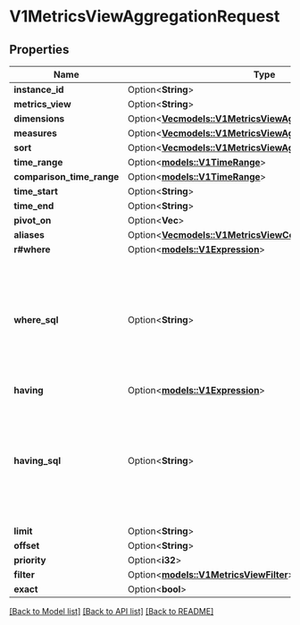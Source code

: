 # V1MetricsViewAggregationRequest

## Properties

Name | Type | Description | Notes
------------ | ------------- | ------------- | -------------
**instance_id** | Option<**String**> |  | [optional]
**metrics_view** | Option<**String**> |  | [optional]
**dimensions** | Option<[**Vec<models::V1MetricsViewAggregationDimension>**](v1MetricsViewAggregationDimension.md)> |  | [optional]
**measures** | Option<[**Vec<models::V1MetricsViewAggregationMeasure>**](v1MetricsViewAggregationMeasure.md)> |  | [optional]
**sort** | Option<[**Vec<models::V1MetricsViewAggregationSort>**](v1MetricsViewAggregationSort.md)> |  | [optional]
**time_range** | Option<[**models::V1TimeRange**](v1TimeRange.md)> |  | [optional]
**comparison_time_range** | Option<[**models::V1TimeRange**](v1TimeRange.md)> |  | [optional]
**time_start** | Option<**String**> |  | [optional]
**time_end** | Option<**String**> |  | [optional]
**pivot_on** | Option<**Vec<String>**> |  | [optional]
**aliases** | Option<[**Vec<models::V1MetricsViewComparisonMeasureAlias>**](v1MetricsViewComparisonMeasureAlias.md)> |  | [optional]
**r#where** | Option<[**models::V1Expression**](v1Expression.md)> |  | [optional]
**where_sql** | Option<**String**> | Optional. If both where and where_sql are set, both will be applied with an AND between them. | [optional]
**having** | Option<[**models::V1Expression**](v1Expression.md)> |  | [optional]
**having_sql** | Option<**String**> | Optional. If both having and having_sql are set, both will be applied with an AND between them. | [optional]
**limit** | Option<**String**> |  | [optional]
**offset** | Option<**String**> |  | [optional]
**priority** | Option<**i32**> |  | [optional]
**filter** | Option<[**models::V1MetricsViewFilter**](v1MetricsViewFilter.md)> |  | [optional]
**exact** | Option<**bool**> |  | [optional]

[[Back to Model list]](../README.md#documentation-for-models) [[Back to API list]](../README.md#documentation-for-api-endpoints) [[Back to README]](../README.md)


